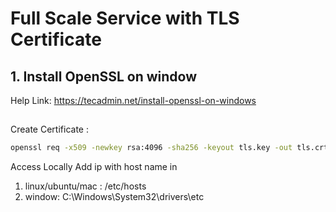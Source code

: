 # Full Scale Service with TLS Certificate

## 1. Install OpenSSL on window

Help Link: https://tecadmin.net/install-openssl-on-windows

##

Create Certificate :

```bash
openssl req -x509 -newkey rsa:4096 -sha256 -keyout tls.key -out tls.crt -days 365
```

Access Locally Add ip with host name in

1. linux/ubuntu/mac : /etc/hosts
2. window: C:\Windows\System32\drivers\etc
